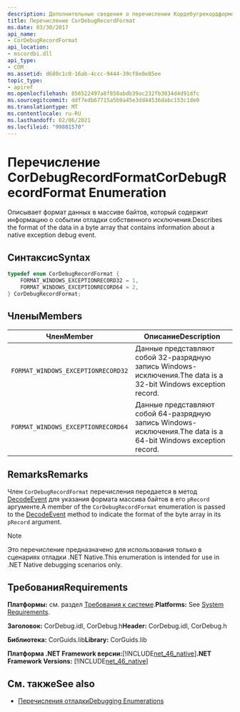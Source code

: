 ```yaml
---
description: Дополнительные сведения о перечислении Кордебугрекордформат
title: Перечисление CorDebugRecordFormat
ms.date: 03/30/2017
api_name:
- CorDebugRecordFormat
api_location:
- mscordbi.dll
api_type:
- COM
ms.assetid: d680c1c0-16ab-4ccc-9444-39cf8e0e05ee
topic_type:
- apiref
ms.openlocfilehash: 856522497a8f858abdb39ac232fb3034d4d91dfc
ms.sourcegitcommit: ddf7edb67715a5b9a45e3dd44536dabc153c1de0
ms.translationtype: MT
ms.contentlocale: ru-RU
ms.lasthandoff: 02/06/2021
ms.locfileid: "99801570"
---
```

# <a name="cordebugrecordformat-enumeration"></a><span data-ttu-id="8babc-103">Перечисление CorDebugRecordFormat</span><span class="sxs-lookup"><span data-stu-id="8babc-103">CorDebugRecordFormat Enumeration</span></span>

<span data-ttu-id="8babc-104">Описывает формат данных в массиве байтов, который содержит информацию о событии отладки собственного исключения.</span><span class="sxs-lookup"><span data-stu-id="8babc-104">Describes the format of the data in a byte array that contains information about a native exception debug event.</span></span>  
  
## <a name="syntax"></a><span data-ttu-id="8babc-105">Синтаксис</span><span class="sxs-lookup"><span data-stu-id="8babc-105">Syntax</span></span>  
  
```cpp  
typedef enum CorDebugRecordFormat {  
    FORMAT_WINDOWS_EXCEPTIONRECORD32 = 1,  
    FORMAT_WINDOWS_EXCEPTIONRECORD64 = 2,  
} CorDebugRecordFormat;  
```  
  
## <a name="members"></a><span data-ttu-id="8babc-106">Члены</span><span class="sxs-lookup"><span data-stu-id="8babc-106">Members</span></span>  
  
|<span data-ttu-id="8babc-107">Член</span><span class="sxs-lookup"><span data-stu-id="8babc-107">Member</span></span>|<span data-ttu-id="8babc-108">Описание</span><span class="sxs-lookup"><span data-stu-id="8babc-108">Description</span></span>|  
|------------|-----------------|  
|`FORMAT_WINDOWS_EXCEPTIONRECORD32`|<span data-ttu-id="8babc-109">Данные представляют собой 32-разрядную запись Windows-исключения.</span><span class="sxs-lookup"><span data-stu-id="8babc-109">The data is a 32-bit Windows exception record.</span></span>|  
|`FORMAT_WINDOWS_EXCEPTIONRECORD64`|<span data-ttu-id="8babc-110">Данные представляют собой 64-разрядную запись Windows-исключения.</span><span class="sxs-lookup"><span data-stu-id="8babc-110">The data is a 64-bit Windows exception record.</span></span>|  
  
## <a name="remarks"></a><span data-ttu-id="8babc-111">Remarks</span><span class="sxs-lookup"><span data-stu-id="8babc-111">Remarks</span></span>  

 <span data-ttu-id="8babc-112">Член `CorDebugRecordFormat` перечисления передается в метод [DecodeEvent](icordebugprocess6-decodeevent-method.md) для указания формата массива байтов в его `pRecord` аргументе.</span><span class="sxs-lookup"><span data-stu-id="8babc-112">A member of the `CorDebugRecordFormat` enumeration is passed to the [DecodeEvent](icordebugprocess6-decodeevent-method.md) method to indicate the format of the byte array in its `pRecord` argument.</span></span>  
  
> [!NOTE]
> <span data-ttu-id="8babc-113">Это перечисление предназначено для использования только в сценариях отладки .NET Native.</span><span class="sxs-lookup"><span data-stu-id="8babc-113">This enumeration is intended for use in .NET Native debugging scenarios only.</span></span>  
  
## <a name="requirements"></a><span data-ttu-id="8babc-114">Требования</span><span class="sxs-lookup"><span data-stu-id="8babc-114">Requirements</span></span>  

 <span data-ttu-id="8babc-115">**Платформы:** см. раздел [Требования к системе](../../get-started/system-requirements.md).</span><span class="sxs-lookup"><span data-stu-id="8babc-115">**Platforms:** See [System Requirements](../../get-started/system-requirements.md).</span></span>  
  
 <span data-ttu-id="8babc-116">**Заголовок:** CorDebug.idl, CorDebug.h</span><span class="sxs-lookup"><span data-stu-id="8babc-116">**Header:** CorDebug.idl, CorDebug.h</span></span>  
  
 <span data-ttu-id="8babc-117">**Библиотека:** CorGuids.lib</span><span class="sxs-lookup"><span data-stu-id="8babc-117">**Library:** CorGuids.lib</span></span>  
  
 <span data-ttu-id="8babc-118">**Платформа .NET Framework версии:**[!INCLUDE[net_46_native](../../../../includes/net-46-native-md.md)]</span><span class="sxs-lookup"><span data-stu-id="8babc-118">**.NET Framework Versions:** [!INCLUDE[net_46_native](../../../../includes/net-46-native-md.md)]</span></span>  
  
## <a name="see-also"></a><span data-ttu-id="8babc-119">См. также</span><span class="sxs-lookup"><span data-stu-id="8babc-119">See also</span></span>

- [<span data-ttu-id="8babc-120">Перечисления отладки</span><span class="sxs-lookup"><span data-stu-id="8babc-120">Debugging Enumerations</span></span>](debugging-enumerations.md)

